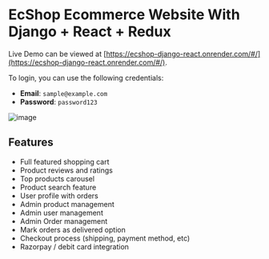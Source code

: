 # EcShop Ecommerce Website With Django + React + Redux

Live Demo can be viewed at [https://ecshop-django-react.onrender.com/#/](https://ecshop-django-react.onrender.com/#/).

To login, you can use the following credentials:

- **Email**: `sample@example.com`
- **Password**: `password123`

![image](https://github.com/MuhdHishamP/Ecshop-Django-React/assets/99111049/edfc2ff4-fba9-460b-b2d2-6441fa02593c)

## Features
- Full featured shopping cart
- Product reviews and ratings
- Top products carousel
- Product search feature
- User profile with orders
- Admin product management
- Admin user management
- Admin Order management
- Mark orders as delivered option
- Checkout process (shipping, payment method, etc)
- Razorpay / debit card integration





